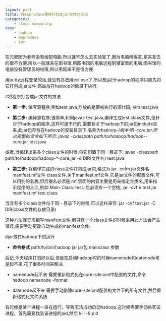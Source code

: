 ```yaml
--- 
layout: post
title: 将mapreduce程序打包成jar文件的方法
categories:
    - cloud computing
tags:
    - hadoop
    - mapreduce
    - jar
---
```


在元智因为老师没有给配电脑,所以就不怎么去实验室了,因为电脑懒得拿,拿来拿去的很不方便.所以一般就呆在图书馆,用图书馆的电脑远程到寝室里的电脑.图书馆的电脑没有管理员的权限,所以用起来不是很方便.

用putty远程登录的话,就没有办法用eclipse了.所以想运行hadoop的程序只能先将它打包成jar文件,然后放在hadoop的目录下执行.

#将程序打包成jar文件的方法
- **第一步:** 编写源程序,例如test.java,存放的是要被执行的源代码;
        	vim test.java 

- **第二步:** 编译源程序,很简单,利用javac test.java,编译生成test.class文件,但针对于hadoop的程序,这样可是不行的,需要将关于hadoop下的jar包include进来,此jar包存放在hadoop的安装目录下,名称为hadoop-*(版本号)-core.jar.所以完整的命令如下所示:
        	javac -classpath path/to/hadoop/hadoop-*-core.jar test.java 

或者,当编译出来多个class文件的时候,将它们置于同一目录下:
	javac -classpath path/to/hadoop/hadoop-*-core.jar -d DIR(文件名) test.java

- **第三步:** 将编译完成的class文件打包成jar包,格式为 jar -cvfm jar文件名 manifest.mf文件 class文件,关于manifest.mf文件,它是jar文件的配置文件,可以用别的名称,但后缀名必须是.mf,里面的内容主要是用来指定主类名,用来指示程序的入口,例如 Main-Class: test.:后必须有一个空格,
	jar -cvfm test.jar manifest.mf test.class

当含有多个class文件位于同一目录下的时候,可以这样来写:
	jar -cvf test.jar -C DIR(class文件的存放目录)

这种方法就无须编写manifest文件,但只有一个class文件的时候采用此方法会产生错误,需要手动更改自动生成的manifest文件.


#jar包在hadoop下的运行
- **命令格式**
        	  path/to/bin/hadoop jar jar包 mainclass 参数 


后记,今天程序打包好以后,但是在启动hadoop时的时候namenode和datenode老是起不来,花了很多时间来解决.

- namenode起不来
需要重新格式化在core-site.xml中配置的文件,命令
        	hadoop namenode -format 

- datenode起不来
需要手动删除core-site.xml配置的文件下的所有文件,然后重新格式化文件系统.

有时候是某个进程一直在运行，导致无法成功启动hadoop.这时候需要手动杀死该进程，首先需要找到该进程的pid,然后
	kill -9 pid







